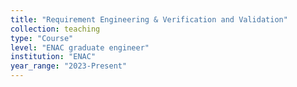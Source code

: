 ```yaml
---
title: "Requirement Engineering & Verification and Validation"
collection: teaching
type: "Course"
level: "ENAC graduate engineer"
institution: "ENAC"
year_range: "2023-Present"
---
```

